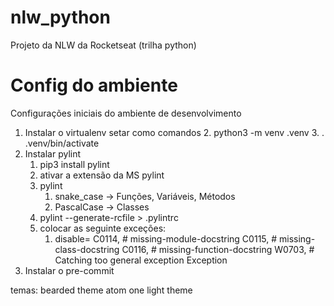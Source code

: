 # nlw_python
Projeto da NLW da Rocketseat (trilha python)

# Config do ambiente
Configurações iniciais do ambiente de desenvolvimento

1. Instalar o virtualenv
   setar como comandos
   2. python3 -m venv .venv
   3. . .venv/bin/activate
2. Instalar pylint
   1. pip3 install pylint
   2. ativar a extensão da MS pylint
   3. pylint
      1. snake_case -> Funções, Variáveis, Métodos
      2. PascalCase -> Classes
   4. pylint --generate-rcfile > .pylintrc
   5. colocar as seguinte exceções:
      1. disable=
          C0114, # missing-module-docstring
          C0115, # missing-class-docstring
          C0116, # missing-function-docstring
          W0703, # Catching too general exception Exception
3. Instalar o pre-commit


temas:
bearded theme
atom one light theme